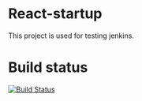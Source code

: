 # React-startup

This project is used for testing jenkins.

# Build status
[![Build Status](http://jenkins.luoyeshu.com/buildStatus/icon?job=react-startup-pipeline)](http://jenkins.luoyeshu.com/job/react-startup-pipeline/)
